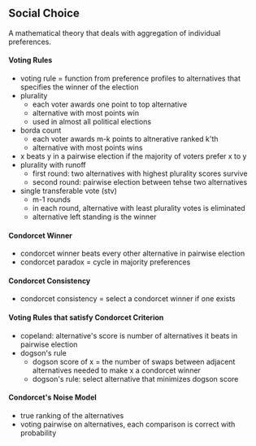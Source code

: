 ## Social Choice
A mathematical theory that deals with aggregation of individual preferences.

#### Voting Rules
+ voting rule = function from preference profiles to alternatives that specifies the winner of the election
+ plurality
    + each voter awards one point to top alternative
    + alternative with most points win
    + used in almost all political elections
+ borda count
    + each voter awards m-k points to altnerative ranked k'th
    + alternative with most points wins
+ x beats y in a pairwise election if the majority of voters prefer x to y
+ plurality with runoff
    + first round: two alternatives with highest plurality scores survive
    + second round: pairwise election between tehse two alternatives
+ single transferable vote (stv)
    + m-1 rounds
    + in each round, alternative with least plurality votes is eliminated 
    + alternative left standing is the winner

#### Condorcet Winner
+ condorcet winner beats every other alternative in pairwise election
+ condorcet paradox = cycle in majority preferences

#### Condorcet Consistency
+ condorcet consistency = select a condorcet winner if one exists

#### Voting Rules that satisfy Condorcet Criterion
+ copeland: alternative's score is number of alternatives it beats in pairwise election 
+ dogson's rule
    + dogson score of x = the number of swaps between adjacent alternatives needed to make x a condorcet winner
    + dogson's rule: select alternative that minimizes dogson score

#### Condorcet's Noise Model
+ true ranking of the alternatives
+ voting pairwise on alternatives, each comparison is correct with probability 
